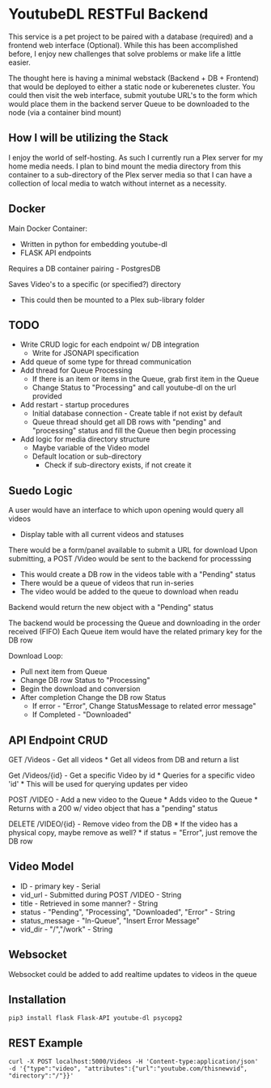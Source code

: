 # YoutubeDL RESTFul Backend
This service is a pet project to be paired with a database (required) and a frontend web interface (Optional).
While this has been accomplished before, I enjoy new challenges that solve problems or make life a little easier. 

The thought here is having a minimal webstack (Backend + DB + Frontend) that would be deployed to either a static node or kuberenetes cluster.
You could then visit the web interface, submit youtube URL's to the form which would place them in the backend server Queue to be downloaded to the node (via a container bind mount)

## How I will be utilizing the Stack
I enjoy the world of self-hosting. As such I currently run a Plex server for my home media needs. I plan to bind mount the media directory from this container to a sub-directory of the Plex server media so that I can have a collection of local media to watch without internet as a necessity. 

## Docker
Main Docker Container:
* Written in python for embedding youtube-dl
* FLASK API endpoints

Requires a DB container pairing - PostgresDB

Saves Video's to a specific (or specified?) directory
* This could then be mounted to a Plex sub-library folder

## TODO
* Write CRUD logic for each endpoint w/ DB integration
	* Write for JSONAPI specification
* Add queue of some type for thread communication
* Add thread for Queue Processing
	* If there is an item or items in the Queue, grab first item in the Queue
	* Change Status to "Processing" and call youtube-dl on the url provided
* Add restart - startup procedures
	* Initial database connection - Create table if not exist by default
	* Queue thread should get all DB rows with "pending" and "processing" status and fill the Queue then begin processing
* Add logic for media directory structure
	* Maybe variable of the Video model
	* Default location or sub-directory
		* Check if sub-directory exists, if not create it

## Suedo Logic
A user would have an interface to which upon opening would query all videos
* Display table with all current videos and statuses

There would be a form/panel available to submit a URL for download
Upon submitting, a POST /Video would be sent to the backend for processsing
* This would create a DB row in the videos table with a "Pending" status
* There would be a queue of videos that run in-series
* The video would be added to the queue to download when readu

Backend would return the new object with a "Pending" status

The backend would be processing the Queue and downloading in the order received (FIFO)
Each Queue item would have the related primary key for the DB row

Download Loop:
* Pull next item from Queue
* Change DB row Status to "Processing"
* Begin the download and conversion
* After completion Change the DB row Status
	* If error - "Error", Change StatusMessage to related error message"
	* If Completed - "Downloaded"

## API Endpoint CRUD

GET /Videos - Get all videos 
	* Get all videos from DB and return a list
	
Get /Videos/{id} - Get a specific Video by id
	* Queries for a specific video 'id'
	* This will be used for querying updates per video
	
POST /VIDEO - Add a new video to the Queue
	* Adds video to the Queue
	* Returns with a 200 w/ video object that has a "pending" status

DELETE /VIDEO/{id} - Remove video from the DB
	* If the video has a physical copy, maybe remove as well?
	* if status = "Error", just remove the DB row

## Video Model
* ID - primary key - Serial
* vid_url - Submitted during POST /VIDEO - String
* title - Retrieved in some manner? - String
* status - "Pending", "Processing", "Downloaded", "Error" - String
* status_message - "In-Queue", "Insert Error Message"
* vid_dir - "/","/work" - String

## Websocket
Websocket could be added to add realtime updates to videos in the queue


## Installation
```
pip3 install flask Flask-API youtube-dl psycopg2
```

## REST Example
```
curl -X POST localhost:5000/Videos -H 'Content-type:application/json' -d '{"type":"video", "attributes":{"url":"youtube.com/thisnewvid", "directory":"/"}}'
```